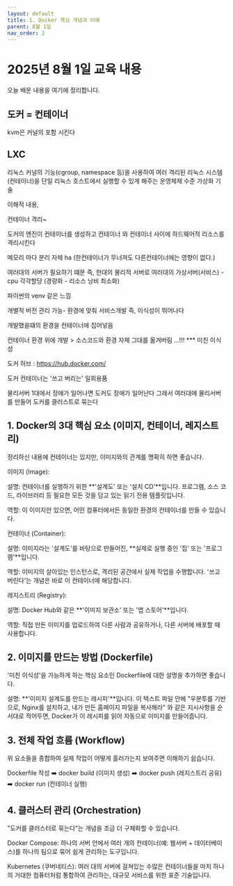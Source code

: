 ```yaml
---
layout: default
title: 1. Docker 핵심 개념과 이해
parent: 8월 1일
nav_order: 2
---
```


# 2025년 8월 1일 교육 내용

오늘 배운 내용을 여기에 정리합니다.

## 도커 = 컨테이너
kvm은 커널의 포함 시킨다

## LXC
리눅스 커널의 기능(cgroup, namespace 등)을 사용하여 여러 격리된 리눅스 시스템(컨테이너)을 
단일 리눅스 호스트에서 실행할 수 있게 해주는 운영체제 수준 가상화 기술

이해적 내용,

컨테이너 격리~

도커의 엔진이 컨테이너를 생성하고 컨테이너 와 컨테이너 사이에 하드웨어적 리소스를 격리시킨다

메모리 마다 분리 자체 ha (한컨테이너가 무너져도 다른컨테이너에는 영향이 없다.)

여러대의 서버가 필요하기 떄문 즉, 한대의 물리적 서버로 여러대의 가상서버(서비스) -cpu 각각할당 (경량화 - 리소스 낭비 최소화)

파이썬의 venv 같은 느낌

개별적 버전 관리 가능- 환경에 맞춰 서비스개발 즉, 이식성이 뛰어나다

개발했을떄의 환경을 컨테이너에 집어넣음

컨테이너 환경 위에 개발 > 소스코드와 환경 자체 그대를 옮겨버림 ...!!! *** 미친 이식성

도커 허브 : https://hub.docker.com/

도커 컨테이너는 '쓰고 버리는' 일회용품

물리서버 1대에서 장애가 일어나면 도커도 장애가 일어난다
그래서 여러대에 물리서버를 만들어 도커를 클러스트로 묶는다

## 1. Docker의 3대 핵심 요소 (이미지, 컨테이너, 레지스트리)
정리하신 내용에 컨테이너는 있지만, 이미지와의 관계를 명확히 하면 좋습니다.

이미지 (Image):

설명: 컨테이너를 실행하기 위한 **'설계도' 또는 '설치 CD'**입니다. 프로그램, 소스 코드, 라이브러리 등 필요한 모든 것을 담고 있는 읽기 전용 템플릿입니다.

역할: 이 이미지만 있으면, 어떤 컴퓨터에서든 동일한 환경의 컨테이너를 만들 수 있습니다.

컨테이너 (Container):

설명: 이미지라는 '설계도'를 바탕으로 만들어진, **실제로 실행 중인 '집' 또는 '프로그램'**입니다.

역할: 이미지의 살아있는 인스턴스로, 격리된 공간에서 실제 작업을 수행합니다. '쓰고 버린다'는 개념은 바로 이 컨테이너에 해당합니다.

레지스트리 (Registry):

설명: Docker Hub와 같은 **'이미지 보관소' 또는 '앱 스토어'**입니다.

역할: 직접 만든 이미지를 업로드하여 다른 사람과 공유하거나, 다른 서버에 배포할 때 사용합니다.

## 2. 이미지를 만드는 방법 (Dockerfile)
'미친 이식성'을 가능하게 하는 핵심 요소인 Dockerfile에 대한 설명을 추가하면 좋습니다.

설명: **'이미지 설계도를 만드는 레시피'**입니다. 이 텍스트 파일 안에 "우분투를 기반으로, Nginx를 설치하고, 내가 만든 홈페이지 파일을 복사해라" 와 같은 지시사항을 순서대로 적어두면, Docker가 이 레시피를 읽어 자동으로 이미지를 만들어줍니다.

## 3. 전체 작업 흐름 (Workflow)
위 요소들을 종합하여 실제 작업이 어떻게 흘러가는지 보여주면 이해하기 쉽습니다.

Dockerfile 작성 ➡️ docker build (이미지 생성) ➡️ docker push (레지스트리 공유) ➡️ docker run (컨테이너 실행)

## 4. 클러스터 관리 (Orchestration)
"도커를 클러스터로 묶는다"는 개념을 조금 더 구체화할 수 있습니다.

Docker Compose: 하나의 서버 안에서 여러 개의 컨테이너(예: 웹서버 + 데이터베이스)를 하나의 팀으로 묶어 쉽게 관리하는 도구입니다.

Kubernetes (쿠버네티스): 여러 대의 서버에 걸쳐있는 수많은 컨테이너들을 마치 하나의 거대한 컴퓨터처럼 통합하여 관리하는, 대규모 서비스를 위한 표준 기술입니다.
